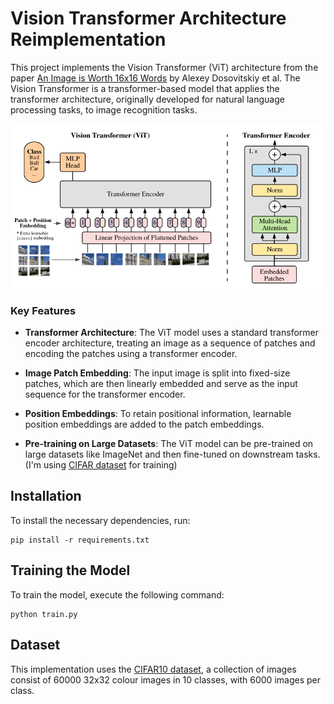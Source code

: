 # Vision Transformer Architecture Reimplementation

This project implements the Vision Transformer (ViT) architecture from the paper [An Image is Worth 16x16 Words](https://arxiv.org/abs/2010.11929) by Alexey Dosovitskiy et al. The Vision Transformer is a transformer-based model that applies the transformer architecture, originally developed for natural language processing tasks, to image recognition tasks.

![figure](img/vit_figure.png)

### Key Features

- **Transformer Architecture**: The ViT model uses a standard transformer encoder architecture, treating an image as a sequence of patches and encoding the patches using a transformer encoder.

- **Image Patch Embedding**: The input image is split into fixed-size patches, which are then linearly embedded and serve as the input sequence for the transformer encoder.

- **Position Embeddings**: To retain positional information, learnable position embeddings are added to the patch embeddings.

- **Pre-training on Large Datasets**: The ViT model can be pre-trained on large datasets like ImageNet and then fine-tuned on downstream tasks. (I'm using [CIFAR dataset](https://huggingface.co/datasets/cifar10) for training)

## Installation

To install the necessary dependencies, run:

```
pip install -r requirements.txt
```

## Training the Model

To train the model, execute the following command:

```
python train.py
```

## Dataset

This implementation uses the [CIFAR10 dataset](https://huggingface.co/datasets/cifar10), a collection of images consist of 60000 32x32 colour images in 10 classes, with 6000 images per class.